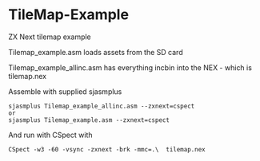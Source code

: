 # TileMap-Example
ZX Next tilemap example


Tilemap_example.asm loads assets from the SD card

Tilemap_example_allinc.asm has everything incbin into the NEX - which is tilemap.nex

Assemble with supplied sjasmplus 

```
sjasmplus Tilemap_example_allinc.asm --zxnext=cspect
or 
sjasmplus Tilemap_example.asm --zxnext=cspect
```

And run with CSpect with 
```
CSpect -w3 -60 -vsync -zxnext -brk -mmc=.\  tilemap.nex
```
